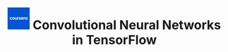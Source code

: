 ---
title: "<img src='/images/mini_coursera.jpeg' width='50' heigth='50'> Convolutional Neural Networks in TensorFlow"
excerpt: ""
collection: portfolio
---